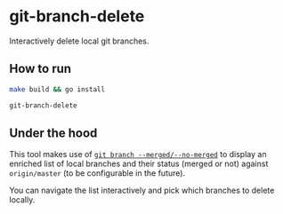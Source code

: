 # git-branch-delete

Interactively delete local git branches.
## How to run

```bash
make build && go install

git-branch-delete
```

## Under the hood

This tool makes use of [`git branch --merged/--no-merged`](https://git-scm.com/docs/git-branch)
to display an enriched list of local branches and their status (merged or not) against `origin/master` (to be 
configurable in the future).

You can navigate the list interactively and pick which branches to delete locally.

